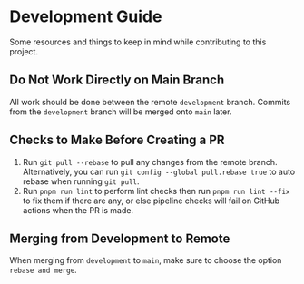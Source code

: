 # Development Guide
Some resources and things to keep in mind while contributing to this project. 

## Do Not Work Directly on Main Branch
All work should be done between the remote `development` branch. Commits from the `development` branch will be merged onto `main` later.

## Checks to Make Before Creating a PR
1. Run `git pull --rebase` to pull any changes from the remote branch. Alternatively, you can run `git config --global pull.rebase true` to auto rebase when running `git pull`.
2. Run `pnpm run lint` to perform lint checks then run  `pnpm run lint --fix` to fix them if there are any, or else pipeline checks will fail on GitHub actions when the PR is made.

## Merging from Development to Remote
When merging from `development` to `main`, make sure to choose the option `rebase and merge`.
